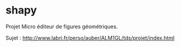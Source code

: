 # shapy
Projet Micro éditeur de figures géométriques.

Sujet : http://www.labri.fr/perso/auber/ALM1GL/tds/projet/index.html
